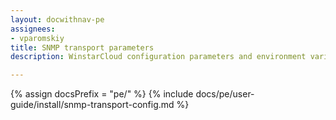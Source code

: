 ```yaml
---
layout: docwithnav-pe
assignees:
- vparomskiy
title: SNMP transport parameters
description: WinstarCloud configuration parameters and environment variables

---
```


{% assign docsPrefix = "pe/" %}
{% include docs/pe/user-guide/install/snmp-transport-config.md %}
